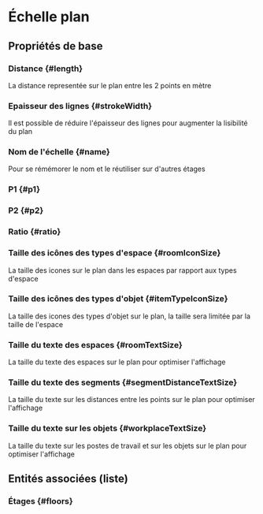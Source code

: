 # Échelle plan



## Propriétés de base

### Distance {#length}
        
La distance representée sur le plan entre les 2 points en mètre
### Epaisseur des lignes {#strokeWidth}
        
Il est possible de réduire l'épaisseur des lignes pour augmenter la lisibilité du plan
### Nom de l'échelle {#name}
        
Pour se rémémorer le nom et le réutiliser sur d'autres étages
### P1 {#p1}
        

### P2 {#p2}
        

### Ratio {#ratio}
        

### Taille des icônes des types d'espace {#roomIconSize}
        
La taille des icones sur le plan dans les espaces par rapport aux types d'espace
### Taille des icônes des types d'objet {#itemTypeIconSize}
        
La taille des icones des types d'objet sur le plan, la taille sera limitée par la taille de l'espace
### Taille du texte des espaces {#roomTextSize}
        
La taille du texte des espaces sur le plan pour optimiser l'affichage
### Taille du texte des segments {#segmentDistanceTextSize}
        
La taille du texte sur les distances entre les points sur le plan pour optimiser l'affichage
### Taille du texte sur les objets {#workplaceTextSize}
        
La taille du texte sur les postes de travail et sur les objets sur le plan pour optimiser l'affichage



## Entités associées (liste)

### Étages {#floors}
        




<!--- THIS FILE IS GENERATED PLEASE DO NOT EDIT IT DIRECTLY --->
